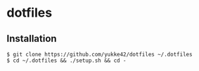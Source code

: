 # dotfiles

## Installation
```
$ git clone https://github.com/yukke42/dotfiles ~/.dotfiles
$ cd ~/.dotfiles && ./setup.sh && cd -
```
